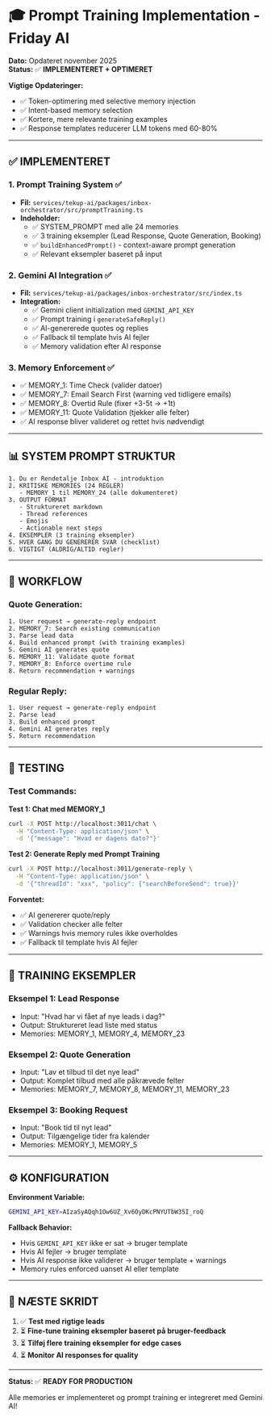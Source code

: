 # 🎓 Prompt Training Implementation - Friday AI

**Dato:** Opdateret november 2025  
**Status:** ✅ **IMPLEMENTERET + OPTIMERET**

**Vigtige Opdateringer:**

- ✅ Token-optimering med selective memory injection
- ✅ Intent-based memory selection
- ✅ Kortere, mere relevante training examples
- ✅ Response templates reducerer LLM tokens med 60-80%

---

## ✅ **IMPLEMENTERET**

### **1. Prompt Training System** ✅

- **Fil:** `services/tekup-ai/packages/inbox-orchestrator/src/promptTraining.ts`
- **Indeholder:**
  - ✅ SYSTEM_PROMPT med alle 24 memories
  - ✅ 3 training eksempler (Lead Response, Quote Generation, Booking)
  - ✅ `buildEnhancedPrompt()` - context-aware prompt generation
  - ✅ Relevant eksempler baseret på input

### **2. Gemini AI Integration** ✅

- **Fil:** `services/tekup-ai/packages/inbox-orchestrator/src/index.ts`
- **Integration:**
  - ✅ Gemini client initialization med `GEMINI_API_KEY`
  - ✅ Prompt training i `generateSafeReply()`
  - ✅ AI-genererede quotes og replies
  - ✅ Fallback til template hvis AI fejler
  - ✅ Memory validation efter AI response

### **3. Memory Enforcement** ✅

- ✅ MEMORY_1: Time Check (valider datoer)
- ✅ MEMORY_7: Email Search First (warning ved tidligere emails)
- ✅ MEMORY_8: Overtid Rule (fixer +3-5t → +1t)
- ✅ MEMORY_11: Quote Validation (tjekker alle felter)
- ✅ AI response bliver valideret og rettet hvis nødvendigt

---

## 📊 **SYSTEM PROMPT STRUKTUR**

```
1. Du er Rendetalje Inbox AI - introduktion
2. KRITISKE MEMORIES (24 REGLER)
   - MEMORY_1 til MEMORY_24 (alle dokumenteret)
3. OUTPUT FORMAT
   - Struktureret markdown
   - Thread references
   - Emojis
   - Actionable next steps
4. EKSEMPLER (3 training eksempler)
5. HVER GANG DU GENERERER SVAR (checklist)
6. VIGTIGT (ALDRIG/ALTID regler)
```

---

## 🔄 **WORKFLOW**

### **Quote Generation:**

```
1. User request → generate-reply endpoint
2. MEMORY_7: Search existing communication
3. Parse lead data
4. Build enhanced prompt (with training examples)
5. Gemini AI generates quote
6. MEMORY_11: Validate quote format
7. MEMORY_8: Enforce overtime rule
8. Return recommendation + warnings
```

### **Regular Reply:**

```
1. User request → generate-reply endpoint
2. Parse lead
3. Build enhanced prompt
4. Gemini AI generates reply
5. Return recommendation
```

---

## 🧪 **TESTING**

### **Test Commands:**

**Test 1: Chat med MEMORY_1**

```bash
curl -X POST http://localhost:3011/chat \
  -H "Content-Type: application/json" \
  -d '{"message": "Hvad er dagens dato?"}'
```

**Test 2: Generate Reply med Prompt Training**

```bash
curl -X POST http://localhost:3011/generate-reply \
  -H "Content-Type: application/json" \
  -d '{"threadId": "xxx", "policy": {"searchBeforeSend": true}}'
```

**Forventet:**

- ✅ AI genererer quote/reply
- ✅ Validation checker alle felter
- ✅ Warnings hvis memory rules ikke overholdes
- ✅ Fallback til template hvis AI fejler

---

## 📝 **TRAINING EKSEMPLER**

### **Eksempel 1: Lead Response**

- Input: "Hvad har vi fået af nye leads i dag?"
- Output: Struktureret lead liste med status
- Memories: MEMORY_1, MEMORY_4, MEMORY_23

### **Eksempel 2: Quote Generation**

- Input: "Lav et tilbud til det nye lead"
- Output: Komplet tilbud med alle påkrævede felter
- Memories: MEMORY_7, MEMORY_8, MEMORY_11, MEMORY_23

### **Eksempel 3: Booking Request**

- Input: "Book tid til nyt lead"
- Output: Tilgængelige tider fra kalender
- Memories: MEMORY_1, MEMORY_5

---

## ⚙️ **KONFIGURATION**

**Environment Variable:**

```bash
GEMINI_API_KEY=AIzaSyAQqh1Ow6UZ_Xv6OyDKcPNYUTbW35I_roQ
```

**Fallback Behavior:**

- Hvis `GEMINI_API_KEY` ikke er sat → bruger template
- Hvis AI fejler → bruger template
- Hvis AI response ikke validerer → bruger template + warnings
- Memory rules enforced uanset AI eller template

---

## 🎯 **NÆSTE SKRIDT**

1. ✅ **Test med rigtige leads**
2. ⏳ **Fine-tune training eksempler baseret på bruger-feedback**
3. ⏳ **Tilføj flere training eksempler for edge cases**
4. ⏳ **Monitor AI responses for quality**

---

**Status:** ✅ **READY FOR PRODUCTION**

Alle memories er implementeret og prompt training er integreret med Gemini AI!
